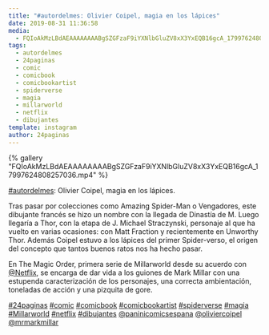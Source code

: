 ```yaml
---
title: "#autordelmes: Olivier Coipel, magia en los lápices"
date: 2019-08-31 11:36:58
media: 
  - FQIoAkMzLBdAEAAAAAAAABgSZGFzaF9iYXNlbGluZV8xX3YxEQB16gcA_17997624808257036.mp4
tags: 
  - autordelmes
  - 24paginas
  - comic
  - comicbook
  - comicbookartist
  - spiderverse
  - magia
  - millarworld
  - netflix
  - dibujantes
template: instagram
author: 24paginas
---
```


{% gallery "FQIoAkMzLBdAEAAAAAAAABgSZGFzaF9iYXNlbGluZV8xX3YxEQB16gcA_17997624808257036.mp4" %}

[#autordelmes](/tags/autordelmes): Olivier Coipel, magia en los lápices.

Tras pasar por colecciones como Amazing Spider-Man o Vengadores, este dibujante francés se hizo un nombre con la llegada de Dinastía de M.
Luego llegaría a Thor, con la etapa de J. Michael Straczynski, personaje al que ha vuelto en varias ocasiones: con Matt Fraction y recientemente en Unworthy Thor.
Además Coipel estuvo a los lápices del primer Spider-verso, el origen del concepto que tantos buenos ratos nos ha hecho pasar.

En The Magic Order, primera serie de Millarworld desde su acuerdo con [@Netflix](https://instagram.com/Netflix), se encarga de dar vida a los guiones de Mark Millar con una estupenda caracterización de los personajes, una correcta ambientación, toneladas de acción y una pizquita de gore.

[#24paginas](/tags/24paginas) [#comic](/tags/comic) [#comicbook](/tags/comicbook) [#comicbookartist](/tags/comicbookartist) [#spiderverse](/tags/spiderverse) [#magia](/tags/magia) [#Millarworld](/tags/millarworld) [#netflix](/tags/netflix) [#dibujantes](/tags/dibujantes) [@paninicomicsespana](https://instagram.com/paninicomicsespana) [@oliviercoipel](https://instagram.com/oliviercoipel) [@mrmarkmillar](https://instagram.com/mrmarkmillar)
